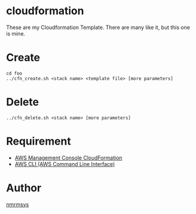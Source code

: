 # cloudformation
These are my Cloudformation Template. There are many like it, but this one is mine.

# Create

```
cd foo
../cfn_create.sh <stack name> <template file> [more parameters]
```

# Delete

```
../cfn_delete.sh <stack name> [more parameters] 
```

# Requirement
- [AWS Management Console CloudFormation](https://console.aws.amazon.com/cloudformation)
- [AWS CLI (AWS Command Line Interface)](https://aws.amazon.com/cli)

# Author
[nmrmsys](https://github.com/nmrmsys)
